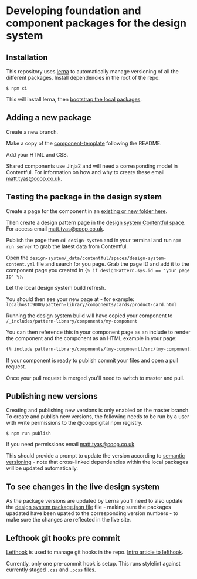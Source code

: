 # Developing foundation and component packages for the design system

## Installation
This repository uses [lerna](https://github.com/lerna/lerna) to automatically manage versioning of all the different packages. Install dependencies in the root of the repo:

 ```shell script
$ npm ci
```

This will install lerna, then [bootstrap the local packages](https://github.com/lerna/lerna/tree/master/commands/bootstrap#readme).

## Adding a new package
Create a new branch. 

Make a copy of the [component-template](https://github.com/coopdigital/coop-frontend/tree/master/packages/component-template) following the README. 

Add your HTML and CSS.

Shared components use Jinja2 and will need a corresponding model in Contentful. For information on how and why to create these email matt.tyas@coop.co.uk.


## Testing the package in the design system
Create a page for the component in an [existing or new folder here](https://github.com/coopdigital/coop-frontend/tree/master/design-system/src/pattern-library/components). 

Then create a design pattern page in the [design system Contentful space](https://app.contentful.com/spaces/95z9ms2kvox3/entries?id=PqNCla0FvyJeggwp&order.fieldId=updatedAt&order.direction=descending&displayedFieldIds=contentType&displayedFieldIds=updatedAt&displayedFieldIds=author&filters.0.key=__status&filters.0.val=published). For access email matt.tyas@coop.co.uk.

Publish the page then `cd design-system` and in your terminal and run `npm run server` to grab the latest data from Contentful. 

Open the `design-system/_data/contentful/spaces/design-system-content.yml` file and search for you page. Grab the page ID and add it to the component page you created in `{% if designPattern.sys.id == 'your page ID' %}`. 

Let the local design system build refresh.

You should then see your new page at - for example: `localhost:9000/pattern-library/components/cards/product-card.html`

Running the design system build will have copied your component to `/_includes/pattern-library/components/my-component`

You can then reference this in your component page as an include to render the component and the component as an HTML example in your page:
```HTML
{% include pattern-library/components/[my-component]/src/[my-component].html %}
```
If your component is ready to publish commit your files and open a pull request.

Once your pull request is merged you'll need to switch to master and pull.

## Publishing new versions
Creating and publishing new versions is only enabled on the master branch. To create and publish new versions, the following needs to be run by a user with write permissions to the @coopdigital npm registry.

```shell script
$ npm run publish
```

If you need permissions email matt.tyas@coop.co.uk

This should provide a prompt to update the version according to [semantic versioning](https://semver.org/) - note that cross-linked dependencies within the local packages will be updated automatically.

## To see changes in the live design system
As the package versions are updated by Lerna you'll need to also update the [design system package.json file](https://github.com/coopdigital/coop-frontend/blob/master/design-system/package.json) file - making sure the packages upadated have been upated to the corresponding version numbers - to make sure the changes are reflected in the live site.


## Lefthook git hooks pre commit
[Lefthook](https://github.com/Arkweid/lefthook) is used to manage git hooks in the repo.  [Intro article to lefthook](https://evilmartians.com/chronicles/lefthook-knock-your-teams-code-back-into-shape?utm_source=lefthook).

Currently, only one pre-commit hook is setup. This runs stylelint against currently staged `.css` and `.pcss` files.
